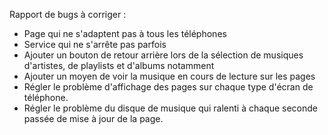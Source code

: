 Rapport de bugs à corriger :
- Page qui ne s'adaptent pas à tous les téléphones
- Service qui ne s'arrête pas parfois
- Ajouter un bouton de retour arrière lors de la sélection de musiques d'artistes, de playlists et d'albums notamment
- Ajouter un moyen de voir la musique en cours de lecture sur les pages
- Régler le problème d'affichage des pages sur chaque type d'écran de téléphone.
- Régler le problème du disque de musique qui ralenti à chaque seconde passée de mise à jour de la page.
